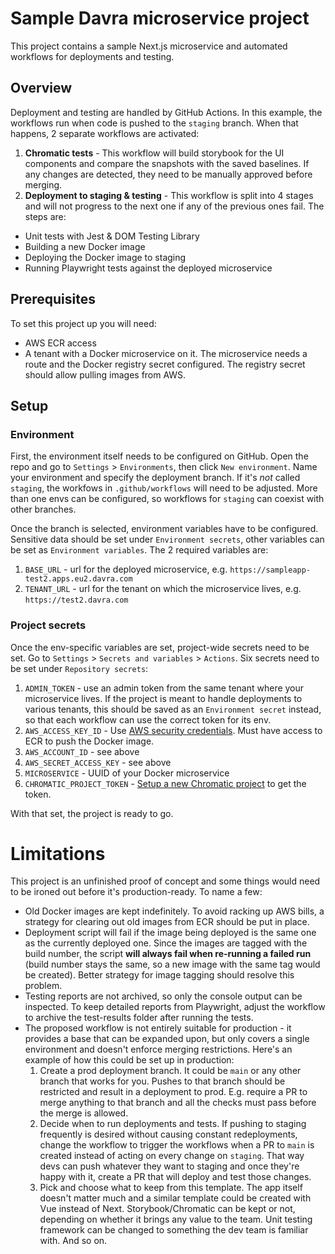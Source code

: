# Sample Davra microservice project
This project contains a sample Next.js microservice and automated workflows for deployments and testing.

## Overview
Deployment and testing are handled by GitHub Actions. In this example, the workflows run when code is pushed to the `staging` branch.
When that happens, 2 separate workflows are activated:
1. **Chromatic tests** - This workflow will build storybook for the UI components and compare the snapshots with the saved baselines. If any changes are detected, they need to be manually approved before merging.
2. **Deployment to staging & testing** - This workflow is split into 4 stages and will not progress to the next one if any of the previous ones fail. The steps are:
- Unit tests with Jest & DOM Testing Library
- Building a new Docker image
- Deploying the Docker image to staging
- Running Playwright tests against the deployed microservice

## Prerequisites
To set this project up you will need:
- AWS ECR access
- A tenant with a Docker microservice on it. The microservice needs a route and the Docker registry secret configured. The registry secret should allow pulling images from AWS.

## Setup
### Environment
First, the environment itself needs to be configured on GitHub. Open the repo and go to `Settings` > `Environments`, then click `New environment`.
Name your environment and specify the deployment branch. If it's _not_ called `staging`, the workfows in `.github/workflows` will need to be adjusted. More than one envs can be configured, so workflows for `staging` can coexist with other branches.

Once the branch is selected, environment variables have to be configured. Sensitive data should be set under `Environment secrets`, other variables can be set as `Environment variables`. The 2 required variables are:
1. `BASE_URL` - url for the deployed microservice, e.g. `https://sampleapp-test2.apps.eu2.davra.com`
2. `TENANT_URL` - url for the tenant on which the microservice lives, e.g. `https://test2.davra.com`

### Project secrets
Once the env-specific variables are set, project-wide secrets need to be set. Go to `Settings` > `Secrets and variables` > `Actions`. Six secrets need to be set under `Repository secrets`:
1. `ADMIN_TOKEN` - use an admin token from the same tenant where your microservice lives. If the project is meant to handle deployments to various tenants, this should be saved as an `Environment secret` instead, so that each workflow can use the correct token for its env.
2. `AWS_ACCESS_KEY_ID` - Use [AWS security credentials](https://docs.aws.amazon.com/IAM/latest/UserGuide/security-creds.html). Must have access to ECR to push the Docker image.
3. `AWS_ACCOUNT_ID` - see above
4. `AWS_SECRET_ACCESS_KEY` - see above
5. `MICROSERVICE` - UUID of your Docker microservice
6. `CHROMATIC_PROJECT_TOKEN` - [Setup a new Chromatic project](https://www.chromatic.com/docs/setup/#:~:text=Select%20%E2%80%9CCreate%20a%20project%E2%80%9D%20and,of%20the%20underlying%20git%20provider.) to get the token.

With that set, the project is ready to go.

# Limitations
This project is an unfinished proof of concept and some things would need to be ironed out before it's production-ready. To name a few:
- Old Docker images are kept indefinitely. To avoid racking up AWS bills, a strategy for clearing out old images from ECR should be put in place.
- Deployment script will fail if the image being deployed is the same one as the currently deployed one. Since the images are tagged with the build number, the script **will always fail when re-running a failed run** (build number stays the same, so a new image with the same tag would be created). Better strategy for image tagging should resolve this problem.
- Testing reports are not archived, so only the console output can be inspected. To keep detailed reports from Playwright, adjust the workflow to archive the test-results folder after running the tests.
- The proposed workflow is not entirely suitable for production - it provides a base that can be expanded upon, but only covers a single environment and doesn't enforce merging restrictions. Here's an example of how this could be set up in production:
  1. Create a prod deployment branch. It could be `main` or any other branch that works for you. Pushes to that branch should be restricted and result in a deployment to prod. E.g. require a PR to merge anything to that branch and all the checks must pass before the merge is allowed. 
  2. Decide when to run deployments and tests. If pushing to staging frequently is desired without causing constant redeployments, change the workflow to trigger the workflows when a PR to `main` is created instead of acting on every change on `staging`. That way devs can push whatever they want to staging and once they're happy with it, create a PR that will deploy and test those changes.
  3. Pick and choose what to keep from this template. The app itself doesn't matter much and a similar template could be created with Vue instead of Next. Storybook/Chromatic can be kept or not, depending on whether it brings any value to the team. Unit testing framework can be changed to something the dev team is familiar with. And so on.
